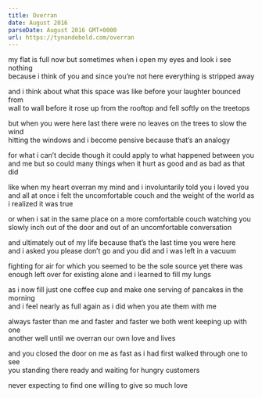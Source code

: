 ```yaml
---
title: Overran
date: August 2016
parseDate: August 2016 GMT+0000
url: https://tynandebold.com/overran
---
```


<p>my flat is full now but sometimes when i open my eyes and look i see nothing</br>
because i think of you and since you’re not here everything is stripped away<p>

<p>and i think about what this space was like before your laughter bounced from</br>
wall to wall before it rose up from the rooftop and fell softly on the treetops</p>

<p>but when you were here last there were no leaves on the trees to slow the wind</br>
hitting the windows and i become pensive because that’s an analogy</p>

<p>for what i can’t decide though it could apply to what happened between you</br>
and me but so could many things when it hurt as good and as bad as that did</p>

<p>like when my heart overran my mind and i involuntarily told you i loved you</br>
and all at once i felt the uncomfortable couch and the weight of the world as i realized it was true</p>

<p>or when i sat in the same place on a more comfortable couch watching you</br>
slowly inch out of the door and out of an uncomfortable conversation</p>

<p>and ultimately out of my life because that’s the last time you were here</br>
and i asked you please don’t go and you did and i was left in a vacuum</p>

<p>fighting for air for which you seemed to be the sole source yet there was</br>
enough left over for existing alone and i learned to fill my lungs</p>

<p>as i now fill just one coffee cup and make one serving of pancakes in the morning</br>
and i feel nearly as full again as i did when you ate them with me</p>

<p>always faster than me and faster and faster we both went keeping up with one</br>
another well until we overran our own love and lives</p>

<p>and you closed the door on me as fast as i had first walked through one to see</br>
you standing there ready and waiting for hungry customers</p>

<p>never expecting to find one willing to give so much love<p>
